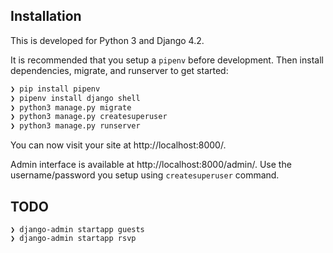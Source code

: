 ## Installation

This is developed for Python 3 and Django 4.2.

It is recommended that you setup a `pipenv` before development. Then install dependencies, migrate, and runserver to get started:

```bash
❯ pip install pipenv
❯ pipenv install django shell
❯ python3 manage.py migrate
❯ python3 manage.py createsuperuser
❯ python3 manage.py runserver
```

You can now visit your site at http://localhost:8000/.

Admin interface is available at http://localhost:8000/admin/. 
Use the username/password you setup using `createsuperuser` command.

## TODO
```commandline
❯ django-admin startapp guests
❯ django-admin startapp rsvp
```
